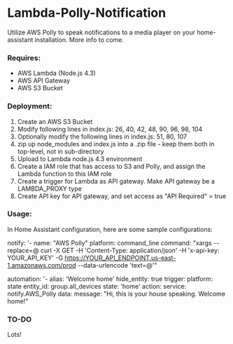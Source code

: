 # Lambda-Polly-Notification
Utilize AWS Polly to speak notifications to a media player on your home-assistant installation. More info to come.

### Requires:
* AWS Lambda (Node.js 4.3)
* AWS API Gateway
* AWS S3 Bucket

### Deployment:
1. Create an AWS S3 Bucket
2. Modify following lines in index.js: 26, 40, 42, 48, 90, 96, 98, 104
3. Optionally modify the following lines in index.js: 51, 80, 107
4. zip up node_modules and index.js into a .zip file - keep them both in top-level, not in sub-directory
5. Upload to Lambda node.js 4.3 environment
6. Create a IAM role that has access to S3 and Polly, and assign the Lambda function to this IAM role
7. Create a trigger for Lambda as API gateway. Make API gateway be a LAMBDA_PROXY type
8. Create API key for API gateway, and set access as "API Required" = true

### Usage:
In Home Assistant configuration, here are some sample configurations:

notify:
  '- name: "AWS Polly"
    platform: command_line
    command: "xargs --replace=@ curl -X GET -H 'Content-Type: application/json' -H 'x-api-key: YOUR_API_KEY' -G https://YOUR_API_ENDPOINT.us-east-1.amazonaws.com/prod --data-urlencode 'text=@'"

automation:
'- alias: 'Welcome home'
  hide_entity: true
  trigger:
    platform: state
    entity_id: group.all_devices
    state: 'home'
  action:
      service: notify.AWS_Polly
      data:
        message: "Hi, this is your house speaking. Welcome home!"

### TO-DO
Lots!
